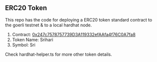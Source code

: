 ## ERC20 Token 

This repo has the code for deploying a ERC20 token standard contract to the goerli testnet & to a local hardhat node.

1. Contract: [0x247c7578757739D3A119332efAAfa4f76C0A7fa8](https://goerli.etherscan.io/address/0x247c7578757739D3A119332efAAfa4f76C0A7fa8)
2. Token Name: Srihari
3. Symbol: Sri

Check hardhat-helper.ts for more other token details.


```
